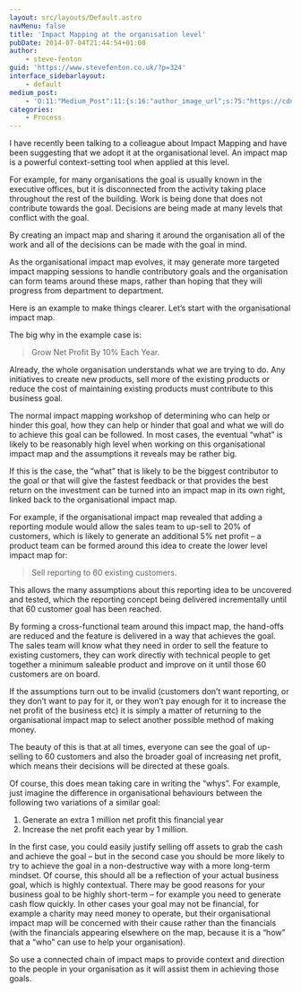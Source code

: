 ```yaml
---
layout: src/layouts/Default.astro
navMenu: false
title: 'Impact Mapping at the organisation level'
pubDate: 2014-07-04T21:44:54+01:00
author:
    - steve-fenton
guid: 'https://www.stevefenton.co.uk/?p=324'
interface_sidebarlayout:
    - default
medium_post:
    - 'O:11:"Medium_Post":11:{s:16:"author_image_url";s:75:"https://cdn-images-1.medium.com/fit/c/400/400/1*eXkhfEuF41g5W_xnc_ydLA.jpeg";s:10:"author_url";s:38:"https://medium.com/@steve.fenton.co.uk";s:11:"byline_name";N;s:12:"byline_email";N;s:10:"cross_link";s:3:"yes";s:2:"id";s:12:"bced47ee3fb2";s:21:"follower_notification";s:3:"yes";s:7:"license";s:19:"all-rights-reserved";s:14:"publication_id";s:2:"-1";s:6:"status";s:5:"draft";s:3:"url";s:51:"https://medium.com/@steve.fenton.co.uk/bced47ee3fb2";}'
categories:
    - Process
---
```


I have recently been talking to a colleague about Impact Mapping and have been suggesting that we adopt it at the organisational level. An impact map is a powerful context-setting tool when applied at this level.

For example, for many organisations the goal is usually known in the executive offices, but it is disconnected from the activity taking place throughout the rest of the building. Work is being done that does not contribute towards the goal. Decisions are being made at many levels that conflict with the goal.

By creating an impact map and sharing it around the organisation all of the work and all of the decisions can be made with the goal in mind.

As the organisational impact map evolves, it may generate more targeted impact mapping sessions to handle contributory goals and the organisation can form teams around these maps, rather than hoping that they will progress from department to department.

Here is an example to make things clearer. Let’s start with the organisational impact map.

The big why in the example case is:

> Grow Net Profit By 10% Each Year.

Already, the whole organisation understands what we are trying to do. Any initiatives to create new products, sell more of the existing products or reduce the cost of maintaining existing products must contribute to this business goal.

The normal impact mapping workshop of determining who can help or hinder this goal, how they can help or hinder that goal and what we will do to achieve this goal can be followed. In most cases, the eventual “what” is likely to be reasonably high level when working on this organisational impact map and the assumptions it reveals may be rather big.

If this is the case, the “what” that is likely to be the biggest contributor to the goal or that will give the fastest feedback or that provides the best return on the investment can be turned into an impact map in its own right, linked back to the organisational impact map.

For example, if the organisational impact map revealed that adding a reporting module would allow the sales team to up-sell to 20% of customers, which is likely to generate an additional 5% net profit – a product team can be formed around this idea to create the lower level impact map for:

> Sell reporting to 60 existing customers.

This allows the many assumptions about this reporting idea to be uncovered and tested, which the reporting concept being delivered incrementally until that 60 customer goal has been reached.

By forming a cross-functional team around this impact map, the hand-offs are reduced and the feature is delivered in a way that achieves the goal. The sales team will know what they need in order to sell the feature to existing customers, they can work directly with technical people to get together a minimum saleable product and improve on it until those 60 customers are on board.

If the assumptions turn out to be invalid (customers don’t want reporting, or they don’t want to pay for it, or they won’t pay enough for it to increase the net profit of the business etc) it is simply a matter of returning to the organisational impact map to select another possible method of making money.

The beauty of this is that at all times, everyone can see the goal of up-selling to 60 customers and also the broader goal of increasing net profit, which means their decisions will be directed at these goals.

Of course, this does mean taking care in writing the “whys”. For example, just imagine the difference in organisational behaviours between the following two variations of a similar goal:

1. Generate an extra 1 million net profit this financial year
2. Increase the net profit each year by 1 million.

In the first case, you could easily justify selling off assets to grab the cash and achieve the goal – but in the second case you should be more likely to try to achieve the goal in a non-destructive way with a more long-term mindset. Of course, this should all be a reflection of your actual business goal, which is highly contextual. There may be good reasons for your business goal to be highly short-term – for example you need to generate cash flow quickly. In other cases your goal may not be financial, for example a charity may need money to operate, but their organisational impact map will be concerned with their cause rather than the financials (with the financials appearing elsewhere on the map, because it is a “how” that a “who” can use to help your organisation).

So use a connected chain of impact maps to provide context and direction to the people in your organisation as it will assist them in achieving those goals.